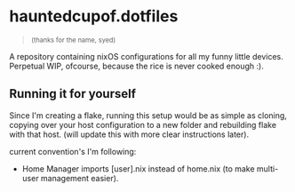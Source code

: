 # hauntedcupof.dotfiles
> <small>(thanks for the name, syed)</small>

A repository containing nixOS configurations for all my funny little devices. Perpetual WIP, ofcourse, because the rice is never cooked enough :).

## Running it for yourself

Since I'm creating a flake, running this setup would be as simple as cloning, copying over your host configuration to a new folder and rebuilding flake with that host. (will update this with more clear instructions later).

current convention's I'm following:
- Home Manager imports \[user].nix instead of home.nix (to make multi-user management easier).
